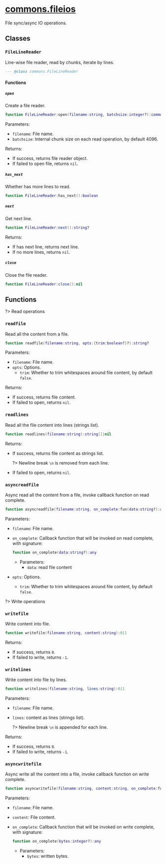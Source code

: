 <!-- markdownlint-disable MD001 MD013 MD034 MD033 MD051 MD024 -->

# [commons.fileios](https://github.com/linrongbin16/commons.nvim/blob/main/lua/commons/fileios.lua)

File sync/async IO operations.

## Classes

### `FileLineReader`

Line-wise file reader, read by chunks, iterate by lines.

```lua
--- @class commons.FileLineReader
```

#### Functions

##### `open`

Create a file reader.

```lua
function FileLineReader:open(filename:string, batchsize:integer?):commons.FileLineReader?
```

Parameters:

- `filename`: File name.
- `batchsize`: Internal chunk size on each read operation, by default 4096.

Returns:

- If success, returns file reader object.
- If failed to open file, returns `nil`.

##### `has_next`

Whether has more lines to read.

```lua
function FileLineReader:has_next():boolean
```

##### `next`

Get next line.

```lua
function FileLineReader:next():string?
```

Returns:

- If has next line, returns next line.
- If no more lines, returns `nil`.

##### `close`

Close the file reader.

```lua
function FileLineReader:close():nil
```

## Functions

?> Read operations

### `readfile`

Read all the content from a file.

```lua
function readfile(filename:string, opts:{trim:boolean?}?):string?
```

Parameters:

- `filename`: File name.
- `opts`: Options.
  - `trim`: Whether to trim whitespaces around file content, by default `false`.

Returns:

- If success, returns file content.
- If failed to open, returns `nil`.

### `readlines`

Read all the file content into lines (strings list).

```lua
function readlines(filename:string):string[]|nil
```

Returns:

- If success, returns file content as strings list.

  ?> Newline break `\n` is removed from each line.

- If failed to open, returns `nil`.

### `asyncreadfile`

Async read all the content from a file, invoke callback function on read complete.

```lua
function asyncreadfile(filename:string, on_complete:fun(data:string?):any, opts:{trim:boolean?}?):nil
```

Parameters:

- `filename`: File name.
- `on_complete`: Callback function that will be invoked on read complete, with signature:

  ```lua
  function on_complete(data:string?):any
  ```

  - Parameters:
    - `data`: read file content

- `opts`: Options.
  - `trim`: Whether to trim whitespaces around file content, by default `false`.

?> Write operations

### `writefile`

Write content into file.

```lua
function writefile(filename:string, content:string):0|1
```

Returns:

- If success, returns `0`.
- If failed to write, returns `-1`.

### `writelines`

Write content into file by lines.

```lua
function writelines(filename:string, lines:string):0|1
```

Parameters:

- `filename`: File name.
- `lines`: content as lines (strings list).

  ?> Newline break `\n` is appended for each line.

Returns:

- If success, returns `0`.
- If failed to write, returns `-1`.

### `asyncwritefile`

Async write all the content into a file, invoke callback function on write complete.

```lua
function asyncwritefile(filename:string, content:string, on_complete:fun(bytes:integer?):any):nil
```

Parameters:

- `filename`: File name.
- `content`: File content.
- `on_complete`: Callback function that will be invoked on write complete, with signature:

  ```lua
  function on_complete(bytes:integer?):any
  ```

  - Parameters:
    - `bytes`: written bytes.
